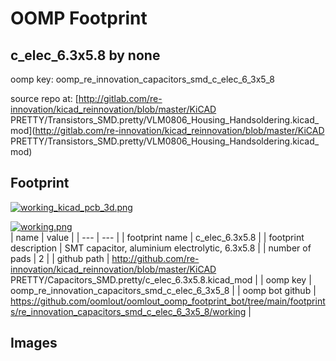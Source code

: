 # OOMP Footprint  
## c_elec_6.3x5.8  by none  
  
oomp key: oomp_re_innovation_capacitors_smd_c_elec_6_3x5_8  
  
source repo at: [http://gitlab.com/re-innovation/kicad_reinnovation/blob/master/KiCAD PRETTY/Transistors_SMD.pretty/VLM0806_Housing_Handsoldering.kicad_mod](http://gitlab.com/re-innovation/kicad_reinnovation/blob/master/KiCAD PRETTY/Transistors_SMD.pretty/VLM0806_Housing_Handsoldering.kicad_mod)  
## Footprint  
  
[![working_kicad_pcb_3d.png](working_kicad_pcb_3d_600.png)](working_kicad_pcb_3d.png)  
  
[![working.png](working_600.png)](working.png)  
| name | value | 
| --- | --- | 
| footprint name | c_elec_6.3x5.8 | 
| footprint description | SMT capacitor, aluminium electrolytic, 6.3x5.8 | 
| number of pads | 2 | 
| github path | http://github.com/re-innovation/kicad_reinnovation/blob/master/KiCAD PRETTY/Capacitors_SMD.pretty/c_elec_6.3x5.8.kicad_mod | 
| oomp key | oomp_re_innovation_capacitors_smd_c_elec_6_3x5_8 | 
| oomp bot github | https://github.com/oomlout/oomlout_oomp_footprint_bot/tree/main/footprints/re_innovation_capacitors_smd_c_elec_6_3x5_8/working | 
## Images  
